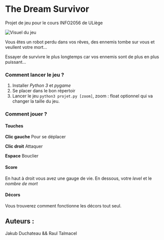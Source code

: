 # The Dream Survivor
Projet de jeu pour le cours INFO2056 de ULiège

![Visuel du jeu](img/visuelBatailDeReve_v1.1.gif)

Vous êtes un robot perdu dans vos rêves, des ennemis tombe sur vous et veullent votre mort...

Essayer de survivre le plus longtemps car vos ennemis sont de plus en plus puissant...

### Comment lancer le jeu ?
1. Installer *Python 3* et *pygame*
2. Se placer dans le bon répertoir
3. Lancer le jeu <code>python3 projet.py [zoom]</code>, zoom : float optionnel qui va changer la taille du jeu.

### Comment jouer ?

#### Touches
**Clic gauche** Pour se déplacer

**Clic droit** Attaquer

**Espace** Bouclier

#### Score
En haut à droit vous avez une gauge de vie.
En dessous, votre *level* et le *nombre de mort*

#### Décors
Vous trouverez comment fonctionne les décors tout seul.

## Auteurs :
Jakub Duchateau && Raul Talmacel
